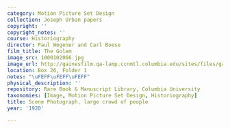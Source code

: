 ```yaml
---
category: Motion Picture Set Design
collection: Joseph Urban papers
copyright: ''
copyright_notes: ''
course: Historiography
director: Paul Wegener and Carl Boese
film_title: The Golem
image_src: 1000102066.jpg
image_url: http://gainesfilm.qa-lamp.ccnmtl.columbia.edu/sites/files/gainesfilm/images/1000102066.jpg
location: Box 26, Folder 1
notes: "\uFEFF\uFEFF\uFEFF"
physical_description: ''
repository: Rare Book & Manuscript Library, Columbia University
taxonomies: [Image, Motion Picture Set Design, Historiography]
title: Scene Photograph, large crowd of people
year: '1920'

---
```

